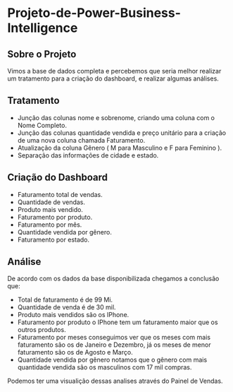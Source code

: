 # Projeto-de-Power-Business-Intelligence

## Sobre o Projeto

Vimos a base de dados completa e percebemos que seria melhor realizar um tratamento
para a criação do dashboard, e realizar algumas análises.

## Tratamento
- Junção das colunas nome e sobrenome, criando uma coluna com o Nome Completo.
- Junção das colunas quantidade vendida e preço unitário para a criação de uma nova coluna chamada Faturamento. 
- Atualização da coluna Gênero ( M para Masculino e F para Feminino ).
- Separação das informações de cidade e estado.

## Criação do Dashboard

 - Faturamento total de vendas.
- Quantidade de vendas.
- Produto mais vendido.
- Faturamento por produto.
- Faturamento por mês.
- Quantidade vendida por gênero.
- Faturamento por estado.

## Análise

De acordo com os dados da base disponibilizada chegamos a conclusão que:

- Total de faturamento é de 99 Mi.
- Quantidade de venda é de 30 mil. 
- Produto mais vendidos são os IPhone.
- Faturamento por produto o IPhone tem um faturamento maior que os outros produtos.
- Faturamento por meses conseguimos ver que os meses com mais faturamento são os de Janeiro e Dezembro, já os meses de menor faturamento são os de Agosto e Março.
- Quantidade vendida por gênero notamos que o gênero com mais quantidade vendida são os masculinos com 17 mil compras.

Podemos ter uma visualição dessas analises através do Painel de Vendas.
